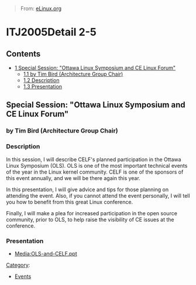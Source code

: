 > From: [eLinux.org](http://eLinux.org/ITJ2005Detail_2-5 "http://eLinux.org/ITJ2005Detail_2-5")


# ITJ2005Detail 2-5



## Contents

-   [1 Special Session: "Ottawa Linux Symposium and CE Linux
    Forum"](#-special-session-ottawa-linux-symposium-and-ce-linux-forum)
    -   [1.1 by Tim Bird (Architecture Group
        Chair)](#by-tim-bird-architecture-group-chair)
    -   [1.2 Description](#description)
    -   [1.3 Presentation](#presentation)

## Special Session: "Ottawa Linux Symposium and CE Linux Forum"

### by Tim Bird (Architecture Group Chair)

### Description

In this session, I will describe CELF's planned participation in the
Ottawa Linux Symposium (OLS). OLS is one of the most important technical
events of the year in the Linux kernel community. CELF is one of the
sponsors of this event annually, and we will be there again this year.

In this presentation, I will give advice and tips for those planning on
attending the event. Also, if you cannot attend the event personally, I
will tell you how to benefit from this great Linux conference.

Finally, I will make a plea for increased participation in the open
source community, prior to OLS, to help raise the visibility of CE
issues at the conference.

### Presentation

-   [Media:OLS-and-CELF.ppt](http://eLinux.org/images/4/4f/OLS-and-CELF.ppt "OLS-and-CELF.ppt")


[Category](http://eLinux.org/Special:Categories "Special:Categories"):

-   [Events](http://eLinux.org/Category:Events "Category:Events")


